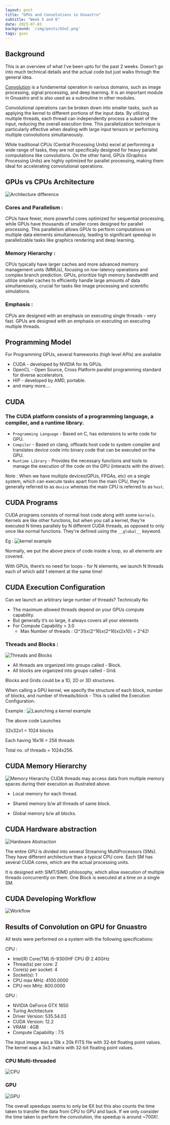 ```yaml
---
layout: post
title: "GPUs and Convolutions in Gnuastro"
subtitle: "Week 5 and 6"
date: 2023-07-03
background: '/img/posts/GSoC.png'
tags: gsoc
---
```


## Background

This is an overview of what I've been upto for the past 2 weeks. Doesn't go into much technical details and the actual code but just walks through the general idea.

[Convolution](https://en.wikipedia.org/wiki/Convolution)  is a fundamental operation in various domains, such as image processing, signal processing, and deep learning. It is an important module in Gnuastro and is also used as a subroutine in other modules.   

Convolutional operations can be broken down into smaller tasks, such as applying the kernel to different portions of the input data. By utilizing multiple threads, each thread can independently process a subset of the input, reducing the overall execution time. This parallelization technique is particularly effective when dealing with large input tensors or performing multiple convolutions simultaneously.

While traditional CPUs (Central Processing Units) excel at performing a wide range of tasks, they are not specifically designed for heavy parallel computations like convolutions. On the other hand, GPUs (Graphics Processing Units) are highly optimized for parallel processing, making them ideal for accelerating convolutional operations.


## GPUs vs CPUs Architecture
![Architecture difference]({{site.baseurl}}/img/posts/gpus/architecture.png)

### Cores and Parallelism : 
CPUs have fewer, more powerful cores optimized for sequential processing, while GPUs have thousands of smaller cores designed for parallel processing. This parallelism allows GPUs to perform computations on multiple data elements simultaneously, leading to significant speedup in parallelizable tasks like graphics rendering and deep learning.

### Memory Hierarchy : 
CPUs typically have larger caches and more advanced memory management units (MMUs), focusing on low-latency operations and complex branch prediction. GPUs, prioritize high memory bandwidth and utilize smaller caches to efficiently handle large amounts of data simultaneously, crucial for tasks like image processing and scientific simulations.

### Emphasis :
CPUs are designed with an emphasis on executing single threads - very fast. GPUs are designed with an emphasis on executing on executing multiple threads.


## Programming Model
For Programming GPUs, several frameworks (high level APIs) are available

- CUDA - developed by NVIDIA for its GPUs.
- OpenCL - Open Source, Cross Platform parallel programming standard for diverse accelerators.
- HIP - developed by AMD, portable. 
- and many more….


## CUDA

### The CUDA platform consists of a programming language, a compiler, and a runtime library.

- `Programming Language` - Based on C, has extensions to write code for GPU.
- `Compiler` - Based on clang, offloads host code to system compiler and translates device code into binary code that can be executed on the GPU.
- `Runtime Library` - Provides the necessary functions and tools to manage the execution of the code on the GPU (interacts with the driver).

Note : When we have multiple devices(GPUs, FPGAs, etc) on a single system, which can execute tasks apart from the main CPU, they're generally referred to as `device` whereas the main CPU is referred to as `host`.


## CUDA Programs

CUDA programs consists of normal host code along with some `kernels`. 
Kernels are like other functions, but when you call a kernel, they're executed N times parallely by N different CUDA threads, as opposed to only once like normal functions. They're defined using the `__global__` keyword.

Eg : 
![kernel example]({{site.baseurl}}/img/posts/gpus/kernel.png)

Normally, we put the above piece of code inside a loop, so all elements are covered.

With GPUs, there’s no need for loops - for N elements, we launch N threads each of which add 1 element at the same time!

## CUDA Execution Configuration

Can we launch an arbitrary large number of threads?
Technically No
- The maximum allowed threads depend on your GPUs compute capability.
- But generally it’s so large, it always covers all your elements
- For Compute Capability > 3.0
    - Max Number of threads : (2^31)x(2^16)x(2^16)x(2x10) = 2^42!


### Threads and Blocks :

![Threads and Blocks]({{site.baseurl}}/img/posts/gpus/config.png)


- All threads are organized into groups called - Block.
- All blocks are organized into groups called - Grid.

Blocks and Grids could be a 1D, 2D or 3D structures.


When calling a GPU kernel, we specify the structure of each block, number of blocks, and number of threads/block - This is called the Execution Configuration.

Example : 
![Launching a kernel example]({{site.baseurl}}/img/posts/gpus/launch-kernel.png)


The above code Launches 

32x32x1 = 1024 blocks

Each having 16x16 = 256 threads

Total no. of threads = 1024x256.

## CUDA Memory Hierarchy

![Memory Hierarchy]({{site.baseurl}}/img/posts/gpus/memory.png)
CUDA threads may access data from multiple memory spaces during their execution as illustrated above.
- Local memory for each thread.

- Shared memory b/w all threads of same block.

- Global memory b/w all blocks.

## CUDA Hardware abstraction
![Hardware Abstraction]({{site.baseurl}}/img/posts/gpus/hardware.png)

The entire GPU is divided into several Streaming MultiProcessors (SMs). They have different architecture than a typical CPU core. Each SM has several CUDA cores, which are the actual processing units. 

It is designed with SIMT/SIMD philosophy, which allow execution of multiple threads concurrently on them. One Block is executed at a time on a single SM.


## CUDA Developing Workflow
![Workflow]({{site.baseurl}}/img/posts/gpus/workflow.png)


## Results of Convolution on GPU for Gnuastro

All tests were performed on a system with the following specifications:

CPU : 

- Intel(R) Core(TM) i5-9300HF CPU @ 2.40GHz
- Thread(s) per core:  2
- Core(s) per socket:  4
- Socket(s):           1
- CPU max MHz:         4100.0000
- CPU min MHz:         800.0000

GPU :

- NVIDIA GeForce GTX 1650
- Turing Architecture
- Driver Version:      535.54.03
- CUDA Version:        12.2 
- VRAM :               4GB
- Compute Capability : 7.5

The input image was a 10k x 20k FITS file with 32-bit floating point values. The kernel was a 3x3 matrix with 32-bit floating point values.

### CPU Multi-threaded

![CPU]({{site.baseurl}}/img/posts/gpus/cpu-result.png)

### GPU

![GPU]({{site.baseurl}}/img/posts/gpus/gpu-result.png)

The overall speedups seems to only be 6X but this also counts the time taken to transfer the data from CPU to GPU and back. If we only consider the time taken to perform the convolution, the speedup is around ~700X!.